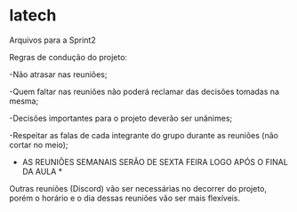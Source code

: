 # latech
Arquivos para a Sprint2

Regras de condução do projeto:

-Não atrasar nas reuniões;

-Quem faltar nas reuniões não poderá reclamar das decisões tomadas na mesma;

-Decisões importantes para o projeto deverão ser unânimes;

-Respeitar as falas de cada integrante do grupo durante as reuniões (não cortar no meio);


* AS REUNIÕES SEMANAIS SERÃO DE SEXTA FEIRA LOGO APÓS O FINAL DA AULA *

 Outras reuniões (Discord)  vão ser necessárias no decorrer do projeto, porém o horário e o dia dessas reuniões vão ser mais flexíveis.
